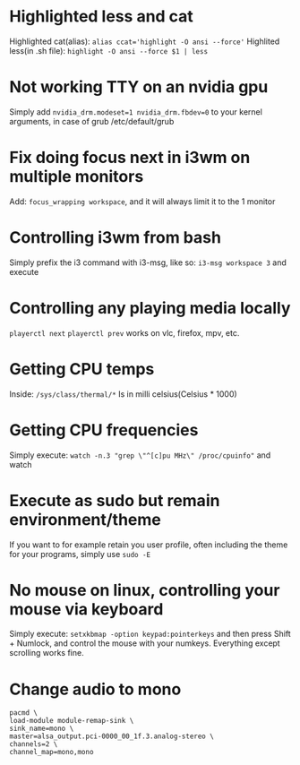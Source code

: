 # Highlighted less and cat
Highlighted cat(alias): `alias ccat='highlight -O ansi --force'`
Highlited less(in .sh file): `highlight -O ansi --force $1 | less`

# Not working TTY on an nvidia gpu
Simply add `nvidia_drm.modeset=1 nvidia_drm.fbdev=0` to your kernel arguments, in case of grub /etc/default/grub

# Fix doing focus next in i3wm on multiple monitors
Add: `focus_wrapping workspace`, and it will always limit it to the 1 monitor

# Controlling i3wm from bash
Simply prefix the i3 command with i3-msg, like so: `i3-msg workspace 3` and execute
 
# Controlling any playing media locally
`playerctl next`
`playerctl prev`
works on vlc, firefox, mpv, etc.

# Getting CPU temps
Inside: `/sys/class/thermal/*`
Is in milli celsius(Celsius * 1000)

# Getting CPU frequencies
Simply execute: `watch -n.3 "grep \"^[c]pu MHz\" /proc/cpuinfo"` and watch

# Execute as sudo but remain environment/theme
If you want to for example retain you user profile, often including the theme for your programs, simply use `sudo -E`

# No mouse on linux, controlling your mouse via keyboard
Simply execute: `setxkbmap -option keypad:pointerkeys` and then press Shift + Numlock, and control the mouse with your numkeys. Everything except scrolling works fine.

# Change audio to mono
```
pacmd \
load-module module-remap-sink \
sink_name=mono \
master=alsa_output.pci-0000_00_1f.3.analog-stereo \
channels=2 \
channel_map=mono,mono
```
